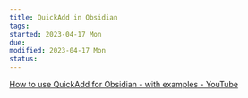 ```yaml
---
title: QuickAdd in Obsidian
tags:   
started: 2023-04-17 Mon
due: 
modified: 2023-04-17 Mon
status: 
---
```

[How to use QuickAdd for Obsidian - with examples - YouTube](https://www.youtube.com/watch?v=gYK3VDQsZJo)
